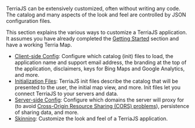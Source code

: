 TerriaJS can be extensively customized, often without writing any code. The catalog and many aspects of the look and feel are controlled by JSON configuration files.

This section explains the various ways to customize a TerriaJS application. It assumes you have already completed the [Getting Started](../getting-started.md) section and have a working Terria Map.

- [Client-side Config](client-side-config.md): Configure which catalog (init) files to load, the application name and support email address, the branding at the top of the application, disclaimers, keys for Bing Maps and Google Analytics, and more.
- [Initialization Files](initialization-files.md): TerriaJS init files describe the catalog that will be presented to the user, the initial map view, and more. Init files let you connect TerriaJS to your servers and data.
- [Server-side Config](server-side-config.md): Configure which domains the server will proxy for (to avoid [Cross-Origin Resource Sharing (CORS) problems](../connecting-to-data/cross-origin-resource-sharing.md)), persistence of sharing data, and more.
- [Skinning](skinning.md): Customize the look and feel of a TerriaJS application.
